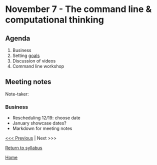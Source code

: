 # November 7 - The command line & computational thinking

## Agenda
1. Business
2. Setting [goals](/goals.md)
3. Discussion of videos
3. Command line workshop

## Meeting notes
Note-taker:

### Business
- Rescheduling 12/19: choose date
- January showcase dates?
- Markdown for meeting notes

[<<< Previous](/sessions/10-24-intro.md) | Next >>>

[Return to syllabus](/syllabus.md)

[Home](/README.md)
